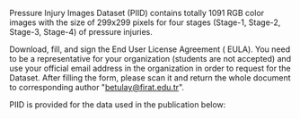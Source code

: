 Pressure Injury Images Dataset (PIID) contains totally 1091 RGB color images with the size of 299x299 pixels for four stages (Stage-1, Stage-2, Stage-3, Stage-4) of pressure injuries.

Download, fill, and sign the End User License Agreement ( EULA). You need to be a representative for your organization (students are not accepted) and use your official email address in the organization in order to request for the Dataset. After filling the form, please scan it and return the whole document to corresponding author "betulay@firat.edu.tr".

PIID is provided for the data used in the publication below:
